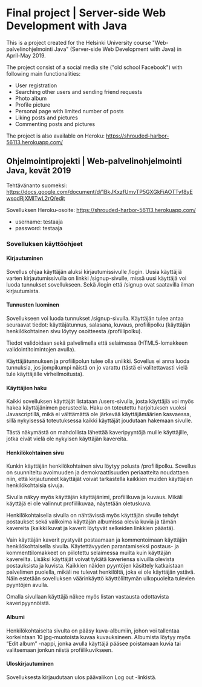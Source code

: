 # Final project | Server-side Web Development with Java

This is a project created for the Helsinki University course "Web-palvelinohjelmointi Java" (Server-side Web Development with Java) in April-May 2019.

The project consist of a social media site ("old school Facebook") with following main functionalities:
* User registration
* Searching other users and sending friend requests
* Photo album
* Profile picture
* Personal page with limited number of posts
* Liking posts and pictures
* Commenting posts and pictures

The project is also available on Heroku: https://shrouded-harbor-56113.herokuapp.com/

## Ohjelmointiprojekti | Web-palvelinohjelmointi Java, kevät 2019

Tehtävänanto suomeksi: https://docs.google.com/document/d/1BkJKxzfUmvTP5GXGkFiAOTTyf8yEwsodRjXMlTwL2rQ/edit

Sovelluksen Heroku-osoite: https://shrouded-harbor-56113.herokuapp.com/
* username: testaaja
* password: testaaja

### Sovelluksen käyttöohjeet

#### Kirjautuminen

Sovellus ohjaa käyttäjän aluksi kirjautumissivulle /login. Uusia käyttäjiä varten kirjautumissivulla on linkki /signup-sivulle, missä uusi käyttäjä voi luoda tunnukset sovellukseen. Sekä /login että /signup ovat saatavilla ilman kirjautumista.

#### Tunnusten luominen

Sovellukseen voi luoda tunnukset /signup-sivulla. Käyttäjän tulee antaa seuraavat tiedot: käyttäjätunnus, salasana, kuvaus, profiilipolku (käyttäjän henkilökohtainen sivu löytyy osoitteesta /profiilipolku).

Tiedot validoidaan sekä palvelimella että selaimessa (HTML5-lomakkeen validointitoimintojen avulla).

Käyttäjätunnuksen ja profiilipolun tulee olla uniikki. Sovellus ei anna luoda tunnuksia, jos jompikumpi näistä on jo varattu (tästä ei valitettavasti vielä tule käyttäjälle virheilmoitusta).

#### Käyttäjien haku

Kaikki sovelluksen käyttäjät listataan /users-sivulla, josta käyttäjiä voi myös hakea käyttäjänimen perusteella. Haku on toteutettu harjoituksen vuoksi Javascriptillä, mikä ei välttämättä ole järkevää käyttäjämäärien kasvaessa, sillä nykyisessä toteutuksessa kaikki käyttäjät joudutaan hakemaan sivulle. 

Tästä näkymästä on mahdollista lähettää kaveripyyntöjä muille käyttäjille, jotka eivät vielä ole nykyisen käyttäjän kavereita.

#### Henkilökohtainen sivu

Kunkin käyttäjän henkilökohtainen sivu löytyy polusta /profiilipolku. Sovellus on suunniteltu avoimuuden ja demokraattisuuden periaatteita noudattaen niin, että kirjautuneet käyttäjät voivat tarkastella kaikkien muiden käyttäjien henkilökohtaisia sivuja.

Sivulla näkyy myös käyttäjän käyttäjänimi, profiilikuva ja kuvaus. Mikäli käyttäjä ei ole valinnut profiilikuvaa, näytetään oletuskuva.

Henkilökohtaisella sivulla on nähtävissä myös käyttäjän sivulle tehdyt postaukset sekä valikoima käyttäjän albumissa olevia kuvia ja tämän kavereita (kaikki kuvat ja kaverit löytyvät selkeiden linkkien päästä). 

Vain käyttäjän kaverit pystyvät postaamaan ja kommentoimaan käyttäjän henkilökohtaisella sivulla. Käytettävyyden parantamiseksi postaus- ja kommenttilomakkeet on piilotettu selaimessa muilta kuin käyttäjän kavereilta. Lisäksi käyttäjät voivat tykätä kaveriensa sivuilla olevista postauksista ja kuvista. Kaikkien näiden pyyntöjen käsittely katkaistaan palvelimen puolella, mikäli ne tulevat henkilöltä, joka ei ole käyttäjän ystävä. Näin estetään sovelluksen väärinkäyttö käyttöliittymän ulkopuolelta tulevien pyyntöjen avulla.

Omalla sivullaan käyttäjä näkee myös listan vastausta odottavista kaveripyynnöistä.

#### Albumi

Henkilökohtaiselta sivulta on pääsy kuva-albumiin, johon voi tallentaa korkeintaan 10 jpg-muotoista kuvaa kuvauksineen. Albumista löytyy myös “Edit album” -nappi, jonka avulla käyttäjä pääsee poistamaan kuvia tai valitsemaan jonkun niistä profiilikuvikseen.

#### Uloskirjautuminen

Sovelluksesta kirjaudutaan ulos päävalikon Log out -linkistä.
